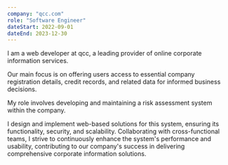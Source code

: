 ```yaml
---
company: "qcc.com"
role: "Software Engineer"
dateStart: 2022-09-01
dateEnd: 2023-12-30
---
```


I am a web developer at qcc, a leading provider of online corporate information services.

Our main focus is on offering users access to essential company registration details, credit records, and related data for informed business decisions.

My role involves developing and maintaining a risk assessment system within the company.

I design and implement web-based solutions for this system, ensuring its functionality, security, and scalability. Collaborating with cross-functional teams, I strive to continuously enhance the system's performance and usability, contributing to our company's success in delivering comprehensive corporate information solutions.
